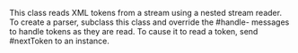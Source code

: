 This class reads XML tokens from a stream using a nested stream reader. To create a parser, subclass this class and override the #handle- messages to handle tokens as they are read. To cause it to read a token, send #nextToken to an instance.